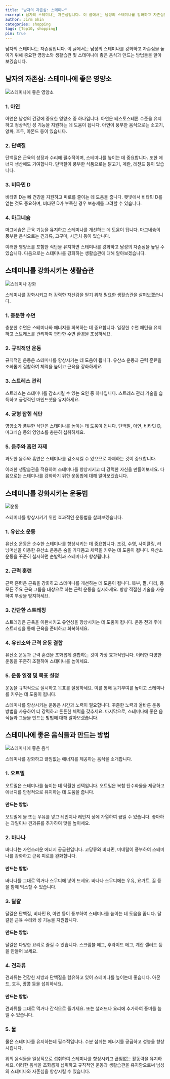 ```yaml
---
title: "남자의 자존심: 스테미나"
excerpt: 남자의 스테미나는 자존심입니다. 이 글에서는 남성의 스테미나를 강화하고 자존심을 높이기 위해 중요한 영양소와 생활습관 및 스테미나에 좋은 음식과 만드는 방법들을 알아보겠습니다.
author: Jirm Shin
categories: shopping
tags: [Top10, shopping]
pin: true
---
```


남자의 스테미나는 자존심입니다. 이 글에서는 남성의 스테미나를 강화하고 자존심을 높이기 위해 중요한 영양소와 생활습관 및 스테미나에 좋은 음식과 만드는 방법들을 알아보겠습니다.

## 남자의 자존심: 스테미나에 좋은 영양소

![스테미나에 좋은 영양소](https://source.unsplash.com/1600x900/?nutrition-for-stamina)

### 1. 아연
아연은 남성의 건강에 중요한 영양소 중 하나입니다. 아연은 테스토스테론 수준을 유지하고 정상적인 성 기능을 지원하는 데 도움이 됩니다. 아연이 풍부한 음식으로는 소고기, 양파, 호두, 아몬드 등이 있습니다.

### 2. 단백질
단백질은 근육의 성장과 수리에 필수적이며, 스테미나를 높이는 데 중요합니다. 또한 에너지 생산에도 기여합니다. 단백질이 풍부한 식품으로는 닭고기, 계란, 레전드 등이 있습니다.

### 3. 비타민 D
비타민 D는 뼈 건강을 지원하고 피로를 줄이는 데 도움을 줍니다. 햇빛에서 비타민 D를 얻는 것도 중요하며, 비타민 D가 부족한 경우 보충제를 고려할 수 있습니다.

### 4. 마그네슘
마그네슘은 근육 기능을 유지하고 스테미나를 개선하는 데 도움이 됩니다. 마그네슘이 풍부한 음식으로는 견과류, 고구마, 시금치 등이 있습니다.

이러한 영양소를 포함한 식단을 유지하면 스테미나를 강화하고 남성의 자존심을 높일 수 있습니다. 다음으로는 스테미나를 강화하는 생활습관에 대해 알아보겠습니다.

## 스테미나를 강화시키는 생활습관

![스테미나 강화](https://source.unsplash.com/1600x900/?healthy-lifestyle)

스테미나를 강화시키고 더 강력한 자신감을 얻기 위해 필요한 생활습관을 살펴보겠습니다.

### 1. 충분한 수면
충분한 수면은 스테미나와 에너지를 회복하는 데 중요합니다. 일정한 수면 패턴을 유지하고 스트레스를 관리하여 편안한 수면 환경을 조성하세요.

### 2. 규칙적인 운동
규칙적인 운동은 스테미나를 향상시키는 데 도움이 됩니다. 유산소 운동과 근력 훈련을 조화롭게 결합하여 체력을 높이고 근육을 강화하세요.

### 3. 스트레스 관리
스트레스는 스테미나를 감소시킬 수 있는 요인 중 하나입니다. 스트레스 관리 기술을 습득하고 긍정적인 마인드셋을 유지하세요.

### 4. 균형 잡힌 식단
영양소가 풍부한 식단은 스테미나를 높이는 데 도움이 됩니다. 단백질, 아연, 비타민 D, 마그네슘 등의 영양소를 충분히 섭취하세요.

### 5. 음주와 흡연 자제
과도한 음주와 흡연은 스테미나를 감소시킬 수 있으므로 자제하는 것이 중요합니다.

이러한 생활습관을 적용하여 스테미나를 향상시키고 더 강력한 자신을 만들어보세요. 다음으로는 스테미나를 강화하기 위한 운동법에 대해 알아보겠습니다.

## 스테미나를 강화시키는 운동법

![운동](https://source.unsplash.com/1600x900/?exercise-stamina)

스테미나를 향상시키기 위한 효과적인 운동법을 살펴보겠습니다.

### 1. 유산소 운동
유산소 운동은 순수한 스테미나를 향상시키는 데 중요합니다. 조깅, 수영, 사이클링, 러닝머신을 이용한 유산소 운동은 숨을 가다듬고 체력을 키우는 데 도움이 됩니다. 유산소 운동을 꾸준히 실시하면 순발력과 스테미나가 향상됩니다.

### 2. 근력 훈련
근력 훈련은 근육을 강화하고 스테미나를 개선하는 데 도움이 됩니다. 복부, 팔, 다리, 등 모든 주요 근육 그룹을 대상으로 하는 근력 운동을 실시하세요. 항상 적절한 기술을 사용하여 부상을 방지하세요.

### 3. 간단한 스트레칭
스트레칭은 근육을 이완시키고 유연성을 향상시키는 데 도움이 됩니다. 운동 전과 후에 스트레칭을 통해 근육을 준비하고 회복하세요.

### 4. 유산소와 근력 운동 결합
유산소 운동과 근력 훈련을 조화롭게 결합하는 것이 가장 효과적입니다. 이러한 다양한 운동을 꾸준히 조절하여 스테미나를 높이세요.

### 5. 운동 일정 및 목표 설정
운동을 규칙적으로 실시하고 목표를 설정하세요. 이를 통해 동기부여를 높이고 스테미나를 키우는 데 도움이 됩니다.

스테미나를 향상시키는 운동은 시간과 노력이 필요합니다. 꾸준한 노력과 올바른 운동 방법을 사용하여 더 강력하고 튼튼한 체력을 갖추세요. 마지막으로, 스테미나에 좋은 음식들과 그들을 만드는 방법에 대해 알아보겠습니다.

## 스테미나에 좋은 음식들과 만드는 방법

![스테미나에 좋은 음식](https://source.unsplash.com/1600x900/?food-for-stamina)

스테미나를 강화하고 끊임없는 에너지를 제공하는 음식을 소개합니다.

### 1. 오트밀
오트밀은 스테미나를 높이는 데 탁월한 선택입니다. 오트밀은 복합 탄수화물을 제공하고 에너지를 안정적으로 유지하는 데 도움을 줍니다.

#### 만드는 방법:
오트밀에 물 또는 우유를 넣고 레인지나 레인지 상에 가열하여 끓일 수 있습니다. 좋아하는 과일이나 견과류를 추가하여 맛을 높이세요.

### 2. 바나나
바나나는 자연스러운 에너지 공급원입니다. 고당류와 비타민, 미네랄이 풍부하여 스테미나를 강화하고 근육 피로를 완화합니다.

#### 만드는 방법:
바나나를 그대로 먹거나 스무디에 넣어 드세요. 바나나 스무디에는 우유, 요거트, 꿀 등을 함께 믹스할 수 있습니다.

### 3. 달걀
달걀은 단백질, 비타민 B, 아연 등이 풍부하여 스테미나를 높이는 데 도움을 줍니다. 달걀은 근육 수리와 성 기능을 지원합니다.

#### 만드는 방법:
달걀은 다양한 요리로 즐길 수 있습니다. 스크램블 에그, 후라이드 에그, 계란 샐러드 등을 만들어 보세요.

### 4. 견과류
견과류는 건강한 지방과 단백질을 함유하고 있어 스테미나를 높이는데 좋습니다. 아몬드, 호두, 땅콩 등을 섭취하세요.

#### 만드는 방법:
견과류를 그대로 먹거나 간식으로 즐기세요. 또는 샐러드나 요리에 추가하여 풍미를 높일 수 있습니다.

### 5. 물
물은 스테미나를 유지하는데 필수적입니다. 수분 섭취는 에너지를 공급하고 성능을 향상시킵니다.

위의 음식들을 일상적으로 섭취하여 스테미나를 향상시키고 끊임없는 활동력을 유지하세요. 이러한 음식을 조화롭게 섭취하고 규칙적인 운동과 생활습관을 유지함으로써 남성의 스테미나와 자존심을 향상시킬 수 있습니다.